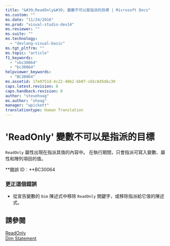 ```yaml
---
title: "&#39;ReadOnly&#39; 變數不可以是指派的目標 | Microsoft Docs"
ms.custom: ""
ms.date: "11/24/2016"
ms.prod: "visual-studio-dev14"
ms.reviewer: ""
ms.suite: ""
ms.technology: 
  - "devlang-visual-basic"
ms.tgt_pltfrm: ""
ms.topic: "article"
f1_keywords: 
  - "vbc30064"
  - "bc30064"
helpviewer_keywords: 
  - "BC30064"
ms.assetid: 17e0751d-4c22-40b2-bb07-cb5c845dbc30
caps.latest.revision: 8
caps.handback.revision: 8
author: "stevehoag"
ms.author: "shoag"
manager: "wpickett"
translationtype: Human Translation
---
```

# &#39;ReadOnly&#39; 變數不可以是指派的目標
`ReadOnly` 屬性出現在指派其值的內容中。 在執行期間，只會指派可寫入變數、屬性和陣列項目的值。  
  
 **錯誤 ID︰**BC30064  
  
### 更正這個錯誤  
  
-   從宣告變數的 `Dim` 陳述式中移除 `ReadOnly` 關鍵字，或移除指派給它值的陳述式。  
  
## 請參閱  
 [ReadOnly](../../visual-basic/language-reference/modifiers/readonly.md)   
 [Dim Statement](../../visual-basic/language-reference/statements/dim-statement.md)